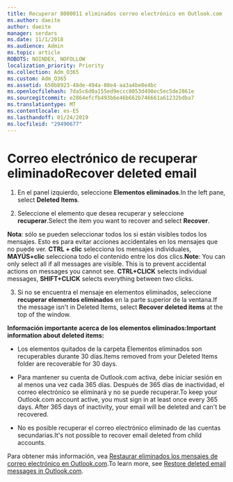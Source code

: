 ```yaml
---
title: Recuperar 8000011 eliminados correo electrónico en Outlook.com
ms.author: daeite
author: daeite
manager: serdars
ms.date: 11/1/2018
ms.audience: Admin
ms.topic: article
ROBOTS: NOINDEX, NOFOLLOW
localization_priority: Priority
ms.collection: Adm_O365
ms.custom: Adm_O365
ms.assetid: 650b8923-48de-494a-88e4-aa3a4be8e4bc
ms.openlocfilehash: 7da5c6d0a155ed9eccc8053d490ec5ec5de2861e
ms.sourcegitcommit: e2864efcfb493b6e46b662b746661a61232bdba7
ms.translationtype: MT
ms.contentlocale: es-ES
ms.lasthandoff: 01/24/2019
ms.locfileid: "29490677"
---
```

# <a name="recover-deleted-email"></a><span data-ttu-id="dfcf0-102">Correo electrónico de recuperar eliminado</span><span class="sxs-lookup"><span data-stu-id="dfcf0-102">Recover deleted email</span></span>

1. <span data-ttu-id="dfcf0-103">En el panel izquierdo, seleccione **Elementos eliminados**.</span><span class="sxs-lookup"><span data-stu-id="dfcf0-103">In the left pane, select **Deleted Items**.</span></span> 
    
2. <span data-ttu-id="dfcf0-104">Seleccione el elemento que desea recuperar y seleccione **recuperar**.</span><span class="sxs-lookup"><span data-stu-id="dfcf0-104">Select the item you want to recover and select **Recover**.</span></span> 
  
 <span data-ttu-id="dfcf0-p101">**Nota**: sólo se pueden seleccionar todos los si están visibles todos los mensajes. Esto es para evitar acciones accidentales en los mensajes que no puede ver. **CTRL + clic** selecciona los mensajes individuales, **MAYÚS+clic** selecciona todo el contenido entre los dos clics.</span><span class="sxs-lookup"><span data-stu-id="dfcf0-p101">**Note**: You can only select all if all messages are visible. This is to prevent accidental actions on messages you cannot see. **CTRL+CLICK** selects individual messages, **SHIFT+CLICK** selects everything between two clicks.</span></span> 
    
3. <span data-ttu-id="dfcf0-108">Si no se encuentra el mensaje en elementos eliminados, seleccione **recuperar elementos eliminados** en la parte superior de la ventana.</span><span class="sxs-lookup"><span data-stu-id="dfcf0-108">If the message isn't in Deleted Items, select **Recover deleted items** at the top of the window.</span></span> 
    
 <span data-ttu-id="dfcf0-109">**Información importante acerca de los elementos eliminados:**</span><span class="sxs-lookup"><span data-stu-id="dfcf0-109">**Important information about deleted items:**</span></span>
  
- <span data-ttu-id="dfcf0-110">Los elementos quitados de la carpeta Elementos eliminados son recuperables durante 30 días.</span><span class="sxs-lookup"><span data-stu-id="dfcf0-110">Items removed from your Deleted Items folder are recoverable for 30 days.</span></span>
    
- <span data-ttu-id="dfcf0-p102">Para mantener su cuenta de Outlook.com activa, debe iniciar sesión en al menos una vez cada 365 días. Después de 365 días de inactividad, el correo electrónico se eliminará y no se puede recuperar.</span><span class="sxs-lookup"><span data-stu-id="dfcf0-p102">To keep your Outlook.com account active, you must sign in at least once every 365 days. After 365 days of inactivity, your email will be deleted and can't be recovered.</span></span>
    
- <span data-ttu-id="dfcf0-113">No es posible recuperar el correo electrónico eliminado de las cuentas secundarias.</span><span class="sxs-lookup"><span data-stu-id="dfcf0-113">It's not possible to recover email deleted from child accounts.</span></span>
    
<span data-ttu-id="dfcf0-114">Para obtener más información, vea [Restaurar eliminados los mensajes de correo electrónico en Outlook.com](https://go.microsoft.com/fwlink/p/?linkid=873117).</span><span class="sxs-lookup"><span data-stu-id="dfcf0-114">To learn more, see [Restore deleted email messages in Outlook.com](https://go.microsoft.com/fwlink/p/?linkid=873117).</span></span>
  


